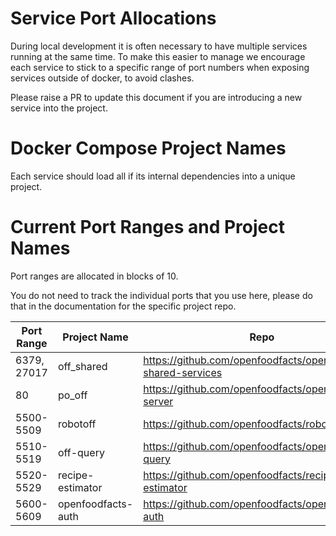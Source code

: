 # Service Port Allocations

During local development it is often necessary to have multiple services running at the same time. To make this easier to manage we encourage each service to stick to a specific range of port numbers when exposing services outside of docker, to avoid clashes.

Please raise a PR to update this document if you are introducing a new service into the project.

# Docker Compose Project Names

Each service should load all if its internal dependencies into a unique project.

# Current Port Ranges and Project Names

Port ranges are allocated in blocks of 10.

You do not need to track the individual ports that you use here, please do that in the documentation for the specific project repo.

| Port Range | Project Name | Repo |
|---|---|---|
| 6379, 27017 | off_shared | https://github.com/openfoodfacts/openfoodfacts-shared-services |
| 80 | po_off | https://github.com/openfoodfacts/openfoodfacts-server |
| 5500-5509 | robotoff | https://github.com/openfoodfacts/robotoff |
| 5510-5519 | off-query | https://github.com/openfoodfacts/openfoodfacts-query |
| 5520-5529 | recipe-estimator | https://github.com/openfoodfacts/recipe-estimator |
| 5600-5609 | openfoodfacts-auth | https://github.com/openfoodfacts/openfoodfacts-auth |


